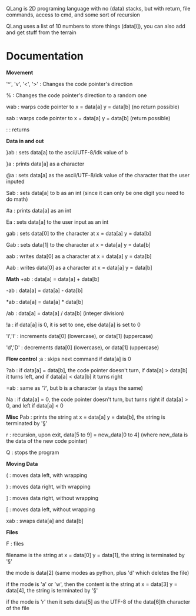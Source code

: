 QLang is 2D programing language with no (data) stacks, but with return, file commands, access to cmd, and some sort of recursion

QLang uses a list of 10 numbers to store things (data[i]), you can also add and get stuff from the terrain

# Documentation

**Movement**

'^', 'v', '<', '>' : Changes the code pointer's direction

%   : Changes the code pointer's direction to a random one

wab : warps code pointer to x = data[a] y = data[b] (no return possible)

sab : warps code pointer to x = data[a] y = data[b] (return possible)

:   : returns

**Data in and out**

}ab : sets data[a] to the ascii/UTF-8/idk value of b

}a  : prints data[a] as a character

@a  : sets data[a] as the ascii/UTF-8/idk value of the character that the user inputed

Sab : sets data[a] to b as an int (since it can only be one digit you need to do math)

#a  : prints data[a] as an int

Ea  : sets data[a] to the user input as an int

gab : sets data[0] to the character at x = data[a] y = data[b]

Gab : sets data[1] to the character at x = data[a] y = data[b]

aab : writes data[0] as a character at x = data[a] y = data[b]

Aab : writes data[0] as a character at x = data[a] y = data[b]

**Math**
+ab : data[a] = data[a] + data[b]

-ab : data[a] = data[a] - data[b]

*ab : data[a] = data[a] * data[b]

/ab : data[a] = data[a] / data[b] (integer division)

!a  : if data[a] is 0, it is set to one, else data[a] is set to 0

'i','I' : increments data[0] (lowercase), or data[1] (uppercase)

'd','D' : decrements data[0] (lowercase), or data[1] (uppercase)


**Flow control**
;a  : skips next command if data[a] is 0

?ab : if data[a] = data[b], the code pointer doesn't turn, if data[a] > data[b] it turns left, and if data[a] < data[b] it turns right

=ab : same as '?', but b is a character (a stays the same)

Na  : if data[a] = 0, the code pointer doesn't turn, but turns right if data[a] > 0, and left if data[a] < 0


**Misc**
Pab : prints the string at x = data[a] y = data[b], the string is terminated by '§'

r   : recursion, upon exit, data[5 to 9] = new_data[0 to 4] (where new_data is the data of the new code pointer)

Q   : stops the program

**Moving Data**

(   : moves data left, with wrapping

)   : moves data right, with wrapping

]   : moves data right, without wrapping

[   : moves data left, without wrapping

xab : swaps data[a] and data[b]

**Files**

F : files

filename is the string at x = data[0] y = data[1], the string is terminated by '§'

the mode is data[2] (same modes as python, plus 'd' which deletes the file)

if the mode is 'a' or 'w', then the content is the string at x = data[3] y = data[4], the string is terminated by '§'

if the mode is 'r' then it sets data[5] as the UTF-8 of the data[6]th character of the file
